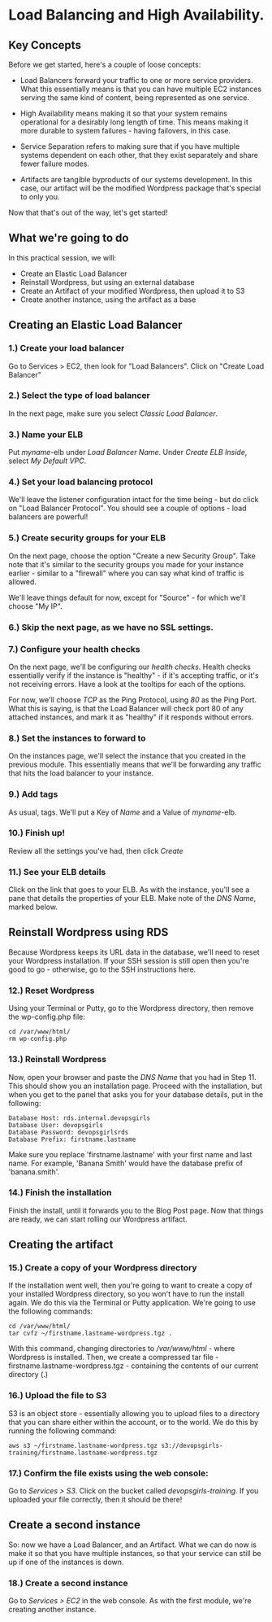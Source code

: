 # Load Balancing and High Availability.

## Key Concepts

Before we get started, here's a couple of loose concepts:

 - Load Balancers forward your traffic to one or more service providers. What this essentially means is that you can have multiple EC2 instances serving the same kind of content, being represented as one service.

 - High Availability means making it so that your system remains operational for a desirably long length of time. This means making it more durable to system failures - having failovers, in this case.

 - Service Separation refers to making sure that if you have multiple systems dependent on each other, that they exist separately and share fewer failure modes.

 - Artifacts are tangible byproducts of our systems development. In this case, our artifact will be the modified Wordpress package that's special to only you.

Now that that's out of the way, let's get started!

## What we're going to do

In this practical session, we will:

 - Create an Elastic Load Balancer
 - Reinstall Wordpress, but using an external database
 - Create an Artifact of your modified Wordpress, then upload it to S3
 - Create another instance, using the artifact as a base


## Creating an Elastic Load Balancer

### 1.) Create your load balancer

Go to Services > EC2, then look for "Load Balancers". Click on "Create Load Balancer"

### 2.) Select the type of load balancer

In the next page, make sure you select *Classic Load Balancer*.

### 3.) Name your ELB

Put *myname*-elb under *Load Balancer Name*. Under *Create ELB Inside*, select *My Default VPC*.

### 4.) Set your load balancing protocol

We'll leave the listener configuration intact for the time being - but do click on "Load Balancer Protocol". You should see a couple of options - load balancers are powerful!

### 5.) Create security groups for your ELB

On the next page, choose the option "Create a new Security Group". Take note that it's similar to the security groups you made for your instance earlier - similar to a "firewall" where you can say what kind of traffic is allowed. 

We'll leave things default for now, except for "Source" - for which we'll choose "My IP".

### 6.) Skip the next page, as we have no SSL settings.

### 7.) Configure your health checks

On the next page, we'll be configuring our *health checks*. Health checks essentially verify if the instance is "healthy" - if it's accepting traffic, or it's not receiving errors. Have a look at the tooltips for each of the options.

For now, we'll choose *TCP* as the Ping Protocol, using *80* as the Ping Port. What this is saying, is that the Load Balancer will check port 80 of any attached instances, and mark it as "healthy" if it responds without errors. 

### 8.) Set the instances to forward to

On the instances page, we'll select the instance that you created in the previous module. This essentially means that we'll be forwarding any traffic that hits the load balancer to your instance.

### 9.) Add tags

As usual, tags. We'll put a Key of *Name* and a Value of *myname*-elb.

### 10.) Finish up! 

Review all the settings you've had, then click *Create*

### 11.) See your ELB details

Click on the link that goes to your ELB. As with the instance, you'll see a pane that details the properties of your ELB. Make note of the *DNS Name*, marked below.


## Reinstall Wordpress using RDS

Because Wordpress keeps its URL data in the database, we'll need to reset your Wordpress installation. If your SSH session is still open then you're good to go - otherwise, go to the SSH instructions here.

### 12.) Reset Wordpress

Using your Terminal or Putty, go to the Wordpress directory, then remove the wp-config.php file:

```
cd /var/www/html/
rm wp-config.php
```

### 13.) Reinstall Wordpress

Now, open your browser and paste the *DNS Name* that you had in Step 11. This should show you an installation page. Proceed with the installation, but when you get to the panel that asks you for your database details, put in the following:

```
Database Host: rds.internal.devopsgirls
Database User: devopsgirls
Database Password: devopsgirlsrds
Database Prefix: firstname.lastname
```

Make sure you replace 'firstname.lastname' with your first name and last name. For example, 'Banana Smith' would have the database prefix of 'banana.smith'.

### 14.) Finish the installation

Finish the install, until it forwards you to the Blog Post page. Now that things are ready, we can start rolling our Wordpress artifact.

## Creating the artifact

### 15.) Create a copy of your Wordpress directory

If the installation went well, then you're going to want to create a copy of your installed Wordpress directory, so you won't have to run the install again. We do this via the Terminal or Putty application. We're going to use the following commands:

```
cd /var/www/html/
tar cvfz ~/firstname.lastname-wordpress.tgz .
```

With this command, changing directories to */var/www/html* - where Wordpress is installed. Then, we create a compressed tar file - firstname.lastname-wordpress.tgz - containing the contents of our current directory (.)

### 16.) Upload the file to S3

S3 is an object store - essentially allowing you to upload files to a directory that you can share either within the account, or to the world. We do this by running the following command:

```
aws s3 ~/firstname.lastname-wordpress.tgz s3://devopsgirls-training/firstname.lastname-wordpress.tgz
```

### 17.) Confirm the file exists using the web console:

Go to *Services > S3*. Click on the bucket called *devopsgirls-training*. If you uploaded your file correctly, then it should be there!

## Create a second instance

So: now we have a Load Balancer, and an Artifact. What we can do now is make it so that you have multiple instances, so that your service can still be up if one of the instances is down.

### 18.) Create a second instance

Go to *Services > EC2* in the web console. As with the first module, we're creating another instance.

